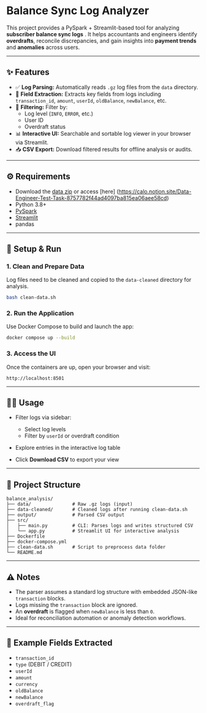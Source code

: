 # Balance Sync Log Analyzer

This project provides a PySpark + Streamlit-based tool for analyzing **subscriber balance sync logs** . It helps accountants and engineers identify **overdrafts**, reconcile discrepancies, and gain insights into **payment trends** and **anomalies** across users.

---

## ✨ Features

- ✅ **Log Parsing:** Automatically reads `.gz` log files from the `data` directory.
- 🧠 **Field Extraction:** Extracts key fields from logs including `transaction_id`, `amount`, `userId`, `oldBalance`, `newBalance`, etc.
- 🔎 **Filtering:** Filter by:
  - Log level (`INFO`, `ERROR`, etc.)
  - User ID
  - Overdraft status
- 📊 **Interactive UI:** Searchable and sortable log viewer in your browser via Streamlit.
- 📥 **CSV Export:** Download filtered results for offline analysis or audits.

---

## ⚙️ Requirements
- Download the [data zip](https://prod-files-secure.s3.us-west-2.amazonaws.com/93077ce4-41cf-40f7-9fd2-9f32ce6032db/01d008ec-e21a-4377-9bfe-c86025aeab9e/balance-sync-logs.zip) or access [here] (https://calo.notion.site/Data-Engineer-Test-Task-8757782f44ad4097ba815ea06aee58cd)
- Python 3.8+
- [PySpark](https://spark.apache.org/docs/latest/api/python/)
- [Streamlit](https://streamlit.io/)
- pandas

---

## 🧰 Setup & Run

### 1. **Clean and Prepare Data**

Log files need to be cleaned and copied to the `data-cleaned` directory for analysis.

```bash
bash clean-data.sh
````

### 2. **Run the Application**

Use Docker Compose to build and launch the app:

```bash
docker compose up --build
```

### 3. **Access the UI**

Once the containers are up, open your browser and visit:

```
http://localhost:8501
```

---

## 🧑‍💻 Usage

* Filter logs via sidebar:

  * Select log levels
  * Filter by `userId` or overdraft condition
* Explore entries in the interactive log table
* Click **Download CSV** to export your view

---

## 📁 Project Structure

```
balance_analysis/
├── data/               # Raw .gz logs (input)
├── data-cleaned/       # Cleaned logs after running clean-data.sh
├── output/             # Parsed CSV output
├── src/
│   ├── main.py         # CLI: Parses logs and writes structured CSV
│   └── app.py          # Streamlit UI for interactive analysis
├── Dockerfile
├── docker-compose.yml
├── clean-data.sh       # Script to preprocess data folder
└── README.md
```

---

## ⚠️ Notes

* The parser assumes a standard log structure with embedded JSON-like `transaction` blocks.
* Logs missing the `transaction` block are ignored.
* An **overdraft** is flagged when `newBalance` is less than `0`.
* Ideal for reconciliation automation or anomaly detection workflows.

---

## 📌 Example Fields Extracted

* `transaction_id`
* `type` (DEBIT / CREDIT)
* `userId`
* `amount`
* `currency`
* `oldBalance`
* `newBalance`
* `overdraft_flag`
